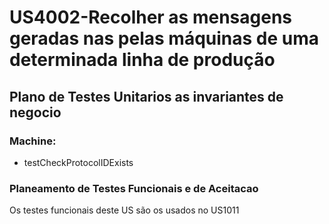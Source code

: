 # US4002-Recolher as mensagens geradas nas pelas máquinas de uma determinada linha de produção

## Plano de Testes Unitarios as invariantes de negocio

### Machine:

- testCheckProtocolIDExists

### Planeamento de Testes Funcionais e de Aceitacao

Os testes funcionais deste US são os usados no US1011
